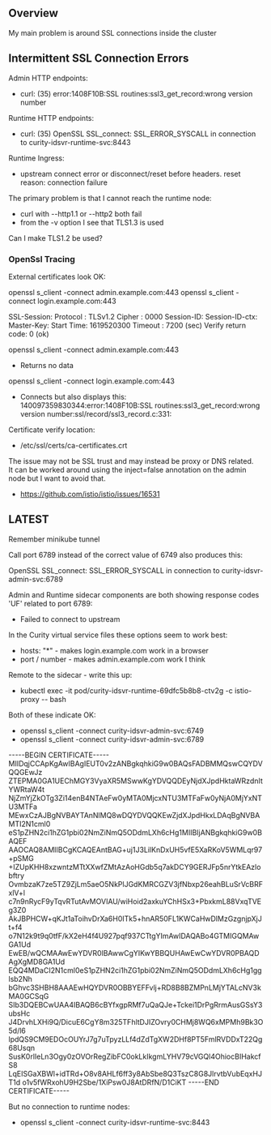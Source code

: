 ## Overview

My main problem is around SSL connections inside the cluster

## Intermittent SSL Connection Errors

Admin HTTP endpoints:

- curl: (35) error:1408F10B:SSL routines:ssl3_get_record:wrong version number

Runtime HTTP endpoints:

- curl: (35) OpenSSL SSL_connect: SSL_ERROR_SYSCALL in connection to curity-idsvr-runtime-svc:8443

Runtime Ingress:

- upstream connect error or disconnect/reset before headers. reset reason: connection failure

The primary problem is that I cannot reach the runtime node:

- curl with --http1.1 or --http2 both fail
- from the -v option I see that TLS1.3 is used

Can I make TLS1.2 be used?

### OpenSsl Tracing

External certificates look OK:

openssl s_client -connect admin.example.com:443
openssl s_client -connect login.example.com:443

SSL-Session:
    Protocol  : TLSv1.2
    Cipher    : 0000
    Session-ID: 
    Session-ID-ctx: 
    Master-Key: 
    Start Time: 1619520300
    Timeout   : 7200 (sec)
    Verify return code: 0 (ok)

openssl s_client -connect admin.example.com:443

- Returns no data

openssl s_client -connect login.example.com:443

- Connects but also displays this:\
  140097359830344:error:1408F10B:SSL routines:ssl3_get_record:wrong version number:ssl/record/ssl3_record.c:331:

Certificate verify location:

- /etc/ssl/certs/ca-certificates.crt

The issue may not be SSL trust and may instead be proxy or DNS related.\
It can be worked around using the inject=false annotation on the admin node but I want to avoid that.

- https://github.com/istio/istio/issues/16531

## LATEST

Remember minikube tunnel

Call port 6789 instead of the correct value of 6749 also produces this:

OpenSSL SSL_connect: SSL_ERROR_SYSCALL in connection to curity-idsvr-admin-svc:6789 

Admin and Runtime sidecar components are both showing response codes 'UF' related to port 6789:

- Failed to connect to upstream

In the Curity virtual service files these options seem to work best:

- hosts: "*" - makes login.example.com work in a browser
- port / number - makes admin.example.com work I think

Remote to the sidecar - write this up:

- kubectl exec -it pod/curity-idsvr-runtime-69dfc5b8b8-ctv2g -c istio-proxy -- bash

Both of these indicate OK:

- openssl s_client -connect curity-idsvr-admin-svc:6749
- openssl s_client -connect curity-idsvr-admin-svc:6789

-----BEGIN CERTIFICATE-----
MIIDqjCCApKgAwIBAgIEUT0v2zANBgkqhkiG9w0BAQsFADBMMQswCQYDVQQGEwJz
ZTEPMA0GA1UEChMGY3VyaXR5MSwwKgYDVQQDEyNjdXJpdHktaWRzdnItYWRtaW4t
NjZmYjZkOTg3Zi14enB4NTAeFw0yMTA0MjcxNTU3MTFaFw0yNjA0MjYxNTU3MTFa
MEwxCzAJBgNVBAYTAnNlMQ8wDQYDVQQKEwZjdXJpdHkxLDAqBgNVBAMTI2N1cml0
eS1pZHN2ci1hZG1pbi02NmZiNmQ5ODdmLXh6cHg1MIIBIjANBgkqhkiG9w0BAQEF
AAOCAQ8AMIIBCgKCAQEAntBAG+uj1J3LilKnDxUH5vfE5XaRKoV5WMLqr97+pSMG
+IZUpKHH8xzwntzMTtXXwfZMtAzAoHGdb5q7akDCY9GERJFp5nrYtkEAzlobftry
OvmbzaK7ze5TZ9ZjLm5aeO5NkPlJGdKMRCGZV3jfNbxp26eahBLuSrVcBRFxlV+l
c7n9nRycF9yTqvRTutAvMOVIAU/wiHoid2axkuYChHSx3+PbxkmL88VxqTVEg3Z0
AkJBPHCW+qKJt1aToihvDrXa6H0ITk5+hnAR50FL1KWCaHwDlMzGzgnjpXjJt+f4
o7N12k9t9q0tfF/kX2eH4f4U927pqf937CTtgYImAwIDAQABo4GTMIGQMAwGA1Ud
EwEB/wQCMAAwEwYDVR0lBAwwCgYIKwYBBQUHAwEwCwYDVR0PBAQDAgXgMD8GA1Ud
EQQ4MDaCI2N1cml0eS1pZHN2ci1hZG1pbi02NmZiNmQ5ODdmLXh6cHg1gglsb2Nh
bGhvc3SHBH8AAAEwHQYDVR0OBBYEFFvlj+RD8B8BZMPnLMjYTALcNV3kMA0GCSqG
SIb3DQEBCwUAA4IBAQB6cBYfxgpRMf7uQaQJe+Tckei1DrPgRrmAusGSsY3ubsHc
J4DrvhLXHi9Q/DicuE6CgY8m325TFhltDJIZOvry0CHMj8WQ6xMPMh9Bk3O5d/l6
lpdQS9CM9EDOcOUYrJ7g7uTpyzLLf4dZdTgXW2DHf8PT5FmlRVDDxT22Qg68Usqn
SusK0rlIeLn3Ogy0zOVOrRegZibFC0okLkIkgmLYHV79cVGQl4OhiocBIHakcfS8
LqEISGaXBWl+idTRd+O8v8AHLf6ff3y8AbSbe8Q3TszC8G8JlrvtbVubEqxHJT1d
o1v5fWRxohU9H2Sbe/1XiPsw0J8AtDRfN/D1CiKT
-----END CERTIFICATE-----

But no connection to runtime nodes:

- openssl s_client -connect curity-idsvr-runtime-svc:8443